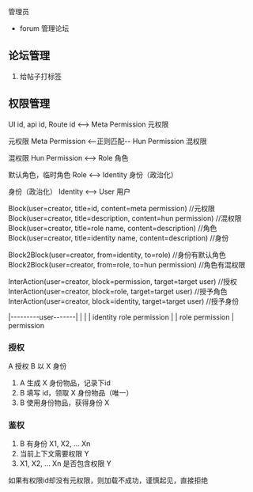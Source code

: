 管理员

- forum 管理论坛


## 论坛管理

1. 给帖子打标签

## 权限管理

UI id, api id, Route id <--> Meta Permission 元权限

元权限 Meta Permission <--正则匹配-- Hun Permission 混权限 

混权限 Hun Permission <--> Role 角色

默认角色，临时角色 Role <--> Identity 身份（政治化）

身份（政治化） Identity <--> User 用户

Block(user=creator, title=id, content=meta permission) //元权限
Block(user=creator, title=description, content=hun permission) //混权限
Block(user=creator, title=role name, content=description) //角色
Block(user=creator, title=identity name, content=description) //身份

Block2Block(user=creator, from=identity, to=role) //身份有默认角色
Block2Block(user=creator, from=role, to=hun permission) //角色有混权限

InterAction(user=creator, block=permission, target=target user) //授权
InterAction(user=creator, block=role,       target=target user) //授予角色
InterAction(user=creator, block=identity,   target=target user) //授予身份

|---------user-------|
|          |         |
identity  role    permission
|          |
role      permission
|
permission


### 授权

A 授权 B 以 X 身份

1. A 生成 X 身份物品，记录下id
2. B 填写 id，领取 X 身份物品（唯一）
3. B 使用身份物品，获得身份 X 

### 鉴权

1. B 有身份 X1, X2, ... Xn
2. 当前上下文需要权限 Y
3.  X1, X2, ... Xn 是否包含权限 Y

如果有权限id却没有元权限，则加载不成功，谨慎起见，直接拒绝
